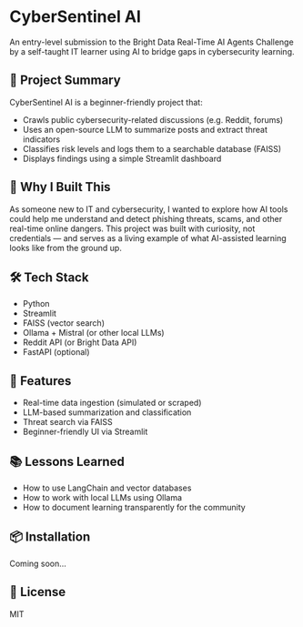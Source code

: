 # CyberSentinel AI

An entry-level submission to the Bright Data Real-Time AI Agents Challenge by a self-taught IT learner using AI to bridge gaps in cybersecurity learning.

## 🚀 Project Summary

CyberSentinel AI is a beginner-friendly project that:
- Crawls public cybersecurity-related discussions (e.g. Reddit, forums)
- Uses an open-source LLM to summarize posts and extract threat indicators
- Classifies risk levels and logs them to a searchable database (FAISS)
- Displays findings using a simple Streamlit dashboard

## 🧠 Why I Built This

As someone new to IT and cybersecurity, I wanted to explore how AI tools could help me understand and detect phishing threats, scams, and other real-time online dangers. This project was built with curiosity, not credentials — and serves as a living example of what AI-assisted learning looks like from the ground up.

## 🛠️ Tech Stack

- Python
- Streamlit
- FAISS (vector search)
- Ollama + Mistral (or other local LLMs)
- Reddit API (or Bright Data API)
- FastAPI (optional)

## 📝 Features

- Real-time data ingestion (simulated or scraped)
- LLM-based summarization and classification
- Threat search via FAISS
- Beginner-friendly UI via Streamlit

## 📚 Lessons Learned

- How to use LangChain and vector databases
- How to work with local LLMs using Ollama
- How to document learning transparently for the community

## 📦 Installation

Coming soon…

## 📄 License

MIT
